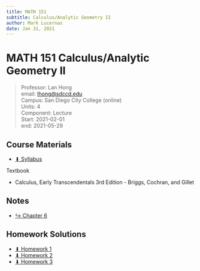 ```yaml
---
title: MATH 151
subtitle: Calculus/Analytic Geometry II
author: Mark Lucernas
date: Jan 31, 2021
---
```



# MATH 151 Calculus/Analytic Geometry II
> Professor: Lan Hong<br>
> email: lhong@sdccd.edu<br>
> Campus: San Diego City College (online)<br>
> Units: 4<br>
> Component: Lecture<br>
> Start: 2021-02-01<br>
> end: 2021-05-29<br>

## Course Materials

- [⬇ Syllabus](file:../../../files/winter-2021/MATH-151/syllabus.pdf)

Textbook

- Calculus, Early Transcendentals 3rd Edition - Briggs, Cochran, and Gillet

## Notes

- [↪ Chapter 6](notes/ch-6/index)

## Homework Solutions

- [⬇ Homework 1](file:../../../files/winter-2021/MATH-151/homeworks/homework1.pdf)
- [⬇ Homework 2](file:../../../files/winter-2021/MATH-151/homeworks/homework2.pdf)
- [⬇ Homework 3](file:../../../files/winter-2021/MATH-151/homeworks/homework3.pdf)


